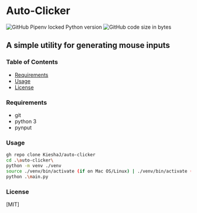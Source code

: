 # Auto-Clicker
![GitHub Pipenv locked Python version](https://img.shields.io/github/pipenv/locked/python-version/KieshaJ/auto-clicker)
![GitHub code size in bytes](https://img.shields.io/github/languages/code-size/KieshaJ/auto-clicker)
## A simple utility for generating mouse inputs

### Table of Contents
- [Requirements](#requirements)
- [Usage](#usage)
- [License](#license)

### Requirements
- git
- python 3
- pynput

### Usage
```bash
gh repo clone KieshaJ/auto-clicker
cd .\auto-clicker\
python -m venv ./venv
source ./venv/bin/activate (if on Mac OS/Linux) | ./venv/bin/activate (if on Windows)
python .\main.py
```

### License
[MIT]